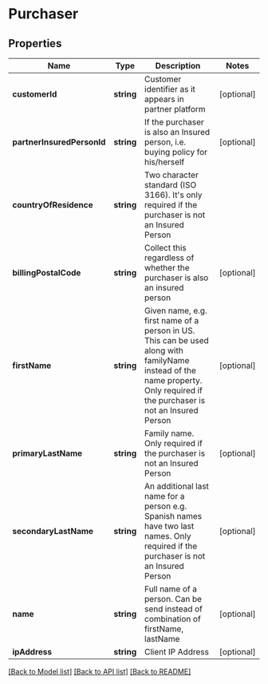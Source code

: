 # Purchaser

## Properties
Name | Type | Description | Notes
------------ | ------------- | ------------- | -------------
**customerId** | **string** | Customer identifier as it appears in partner platform | [optional] 
**partnerInsuredPersonId** | **string** | If the purchaser is also an Insured person, i.e. buying policy for his/herself | [optional] 
**countryOfResidence** | **string** | Two character standard (ISO 3166). It&#39;s only required if the purchaser is not an Insured Person | 
**billingPostalCode** | **string** | Collect this regardless of whether the purchaser is also an insured person | [optional] 
**firstName** | **string** | Given name, e.g. first name of a person in US. This can be used along with familyName instead of the name property. Only required if the purchaser is not an Insured Person | [optional] 
**primaryLastName** | **string** | Family name. Only required if the purchaser is not an Insured Person | [optional] 
**secondaryLastName** | **string** | An additional last name for a person e.g. Spanish names have two last names. Only required if the purchaser is not an Insured Person | [optional] 
**name** | **string** | Full name of a person. Can be send instead of combination of firstName, lastName | [optional] 
**ipAddress** | **string** | Client IP Address | [optional] 

[[Back to Model list]](../README.md#documentation-for-models) [[Back to API list]](../README.md#documentation-for-api-endpoints) [[Back to README]](../README.md)


